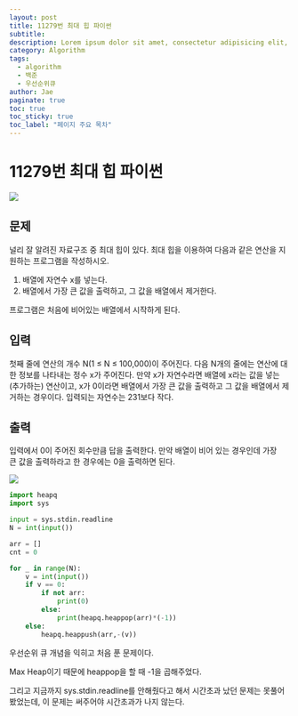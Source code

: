 ```yaml
---
layout: post
title: 11279번 최대 힙 파이썬
subtitle:
description: Lorem ipsum dolor sit amet, consectetur adipisicing elit, sed do eiusmod tempor incididunt ut labore et dolore magna aliqua.
category: Algorithm
tags:
  - algorithm
  - 백준
  - 우선순위큐
author: Jae
paginate: true
toc: true
toc_sticky: true
toc_label: "페이지 주요 목차"
---
```


# 11279번 최대 힙 파이썬

![](https://imagedelivery.net/v7-TZByhOiJbNM9RaUdzSA/fab12a0f-4e2b-42c5-55df-209f78925300/public)

## 문제

널리 잘 알려진 자료구조 중 최대 힙이 있다. 최대 힙을 이용하여 다음과 같은 연산을 지원하는 프로그램을 작성하시오.

1. 배열에 자연수 x를 넣는다.
2. 배열에서 가장 큰 값을 출력하고, 그 값을 배열에서 제거한다.

프로그램은 처음에 비어있는 배열에서 시작하게 된다.

## 입력

첫째 줄에 연산의 개수 N(1 ≤ N ≤ 100,000)이 주어진다. 다음 N개의 줄에는 연산에 대한 정보를 나타내는 정수 x가 주어진다. 만약 x가 자연수라면 배열에 x라는 값을 넣는(추가하는) 연산이고, x가 0이라면 배열에서 가장 큰 값을 출력하고 그 값을 배열에서 제거하는 경우이다. 입력되는 자연수는 231보다 작다.

## 출력

입력에서 0이 주어진 회수만큼 답을 출력한다. 만약 배열이 비어 있는 경우인데 가장 큰 값을 출력하라고 한 경우에는 0을 출력하면 된다.

![](https://imagedelivery.net/v7-TZByhOiJbNM9RaUdzSA/fb9c1987-fc54-4e41-2c8a-443918d38800/public)

```python
import heapq
import sys

input = sys.stdin.readline
N = int(input())

arr = []
cnt = 0

for _ in range(N):
    v = int(input())
    if v == 0:
        if not arr:
            print(0)
        else:
            print(heapq.heappop(arr)*(-1))
    else:
        heapq.heappush(arr,-(v))
```

우선순위 큐 개념을 익히고 처음 푼 문제이다.

Max Heap이기 때문에 heappop을 할 때 -1을 곱해주었다.

그리고 지금까지 sys.stdin.readline를 안해줬다고 해서 시간초과 났던 문제는 못풀어봤었는데, 이 문제는 써주어야 시간초과가 나지 않는다.
